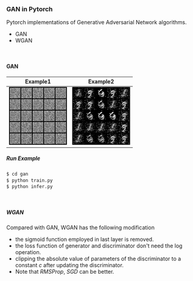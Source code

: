 ### GAN in Pytorch

Pytorch implementations of Generative Adversarial Network algorithms. 

* GAN
* WGAN

&emsp;

#### GAN

|             Example1             |             Example2             |
| :------------------------------: | :------------------------------: |
| ![mnist1](gan/images/mnist1.gif) | ![mnist2](gan/images/mnist2.gif) |

##### Run Example

```bash
$ cd gan
$ python train.py
$ python infer.py
```

&emsp;

##### WGAN

Compared with GAN, WGAN has the following modification

* the sigmoid function employed in last layer is removed.
* the loss function of generator and discriminator don't need the log operation.
* clipping the absolute value of  parameters of the discriminator to a constant $c$ after updating the discriminator.
* Note that $RMSProp$, $SGD$ can be better.

